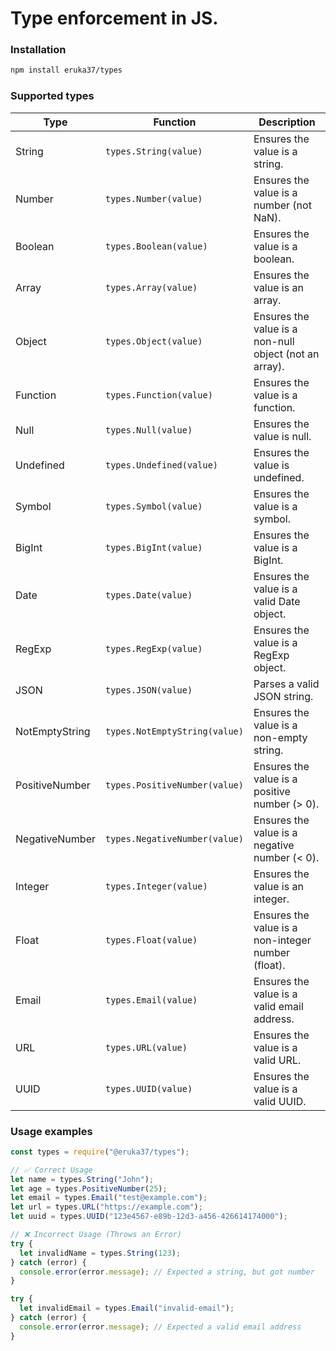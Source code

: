 # Type enforcement in JS. 

### Installation
```sh
npm install eruka37/types
```

### Supported types
| Type            | Function                        | Description |
|----------------|--------------------------------|-------------|
| String         | `types.String(value)`         | Ensures the value is a string. |
| Number         | `types.Number(value)`         | Ensures the value is a number (not NaN). |
| Boolean        | `types.Boolean(value)`        | Ensures the value is a boolean. |
| Array          | `types.Array(value)`          | Ensures the value is an array. |
| Object         | `types.Object(value)`         | Ensures the value is a non-null object (not an array). |
| Function       | `types.Function(value)`       | Ensures the value is a function. |
| Null           | `types.Null(value)`           | Ensures the value is null. |
| Undefined      | `types.Undefined(value)`      | Ensures the value is undefined. |
| Symbol         | `types.Symbol(value)`         | Ensures the value is a symbol. |
| BigInt         | `types.BigInt(value)`         | Ensures the value is a BigInt. |
| Date          | `types.Date(value)`           | Ensures the value is a valid Date object. |
| RegExp         | `types.RegExp(value)`         | Ensures the value is a RegExp object. |
| JSON          | `types.JSON(value)`           | Parses a valid JSON string. |
| NotEmptyString | `types.NotEmptyString(value)` | Ensures the value is a non-empty string. |
| PositiveNumber | `types.PositiveNumber(value)` | Ensures the value is a positive number (> 0). |
| NegativeNumber | `types.NegativeNumber(value)` | Ensures the value is a negative number (< 0). |
| Integer        | `types.Integer(value)`        | Ensures the value is an integer. |
| Float         | `types.Float(value)`          | Ensures the value is a non-integer number (float). |
| Email         | `types.Email(value)`          | Ensures the value is a valid email address. |
| URL           | `types.URL(value)`            | Ensures the value is a valid URL. |
| UUID          | `types.UUID(value)`           | Ensures the value is a valid UUID. |


### Usage examples
```javascript
const types = require("@eruka37/types");

// ✅ Correct Usage
let name = types.String("John");
let age = types.PositiveNumber(25);
let email = types.Email("test@example.com");
let url = types.URL("https://example.com");
let uuid = types.UUID("123e4567-e89b-12d3-a456-426614174000");

// ❌ Incorrect Usage (Throws an Error)
try {
  let invalidName = types.String(123);
} catch (error) {
  console.error(error.message); // Expected a string, but got number
}

try {
  let invalidEmail = types.Email("invalid-email");
} catch (error) {
  console.error(error.message); // Expected a valid email address
}
```
